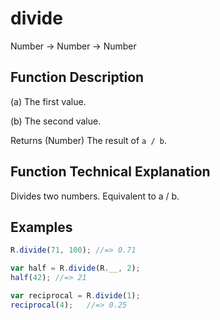 # divide

Number → Number → Number

## Function Description

(a)
The first value.

(b)
The second value.

Returns (Number) The result of `a / b`.

## Function Technical Explanation

Divides two numbers. Equivalent to a / b.

## Examples
```javascript
R.divide(71, 100); //=> 0.71

var half = R.divide(R.__, 2);
half(42); //=> 21

var reciprocal = R.divide(1);
reciprocal(4);   //=> 0.25
```
